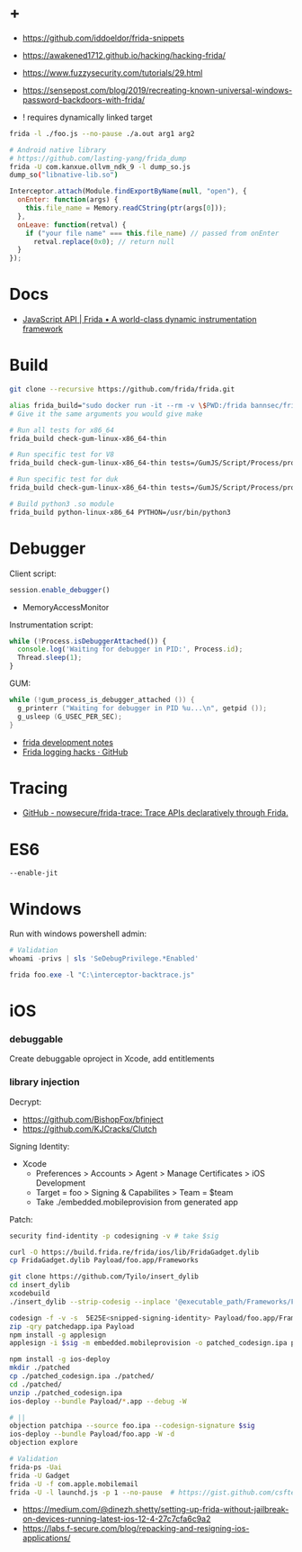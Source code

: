 # +

- https://github.com/iddoeldor/frida-snippets
- https://awakened1712.github.io/hacking/hacking-frida/
- https://www.fuzzysecurity.com/tutorials/29.html
- https://sensepost.com/blog/2019/recreating-known-universal-windows-password-backdoors-with-frida/

- ! requires dynamically linked target

```bash
frida -l ./foo.js --no-pause ./a.out arg1 arg2

# Android native library
# https://github.com/lasting-yang/frida_dump
frida -U com.kanxue.ollvm_ndk_9 -l dump_so.js
dump_so("libnative-lib.so")
```

```javascript
Interceptor.attach(Module.findExportByName(null, "open"), {
  onEnter: function(args) {
    this.file_name = Memory.readCString(ptr(args[0]));
  },
  onLeave: function(retval) {
    if ("your file name" === this.file_name) // passed from onEnter
      retval.replace(0x0); // return null
  }
});
```

# Docs

- [JavaScript API \| Frida • A world\-class dynamic instrumentation framework](https://www.frida.re/docs/javascript-api/)

# Build

```bash
git clone --recursive https://github.com/frida/frida.git

alias frida_build="sudo docker run -it --rm -v \$PWD:/frida bannsec/frida_build"
# Give it the same arguments you would give make

# Run all tests for x86_64
frida_build check-gum-linux-x86_64-thin

# Run specific test for V8
frida_build check-gum-linux-x86_64-thin tests=/GumJS/Script/Process/process_nested_signal_handling#V8

# Run specific test for duk
frida_build check-gum-linux-x86_64-thin tests=/GumJS/Script/Process/process_nested_signal_handling#DUK

# Build python3 .so module
frida_build python-linux-x86_64 PYTHON=/usr/bin/python3
```

# Debugger

Client script:

```javascript
session.enable_debugger()
```

- MemoryAccessMonitor

Instrumentation script:

```javascript
while (!Process.isDebuggerAttached()) {
  console.log('Waiting for debugger in PID:', Process.id);
  Thread.sleep(1);
}
```

GUM:

```c
while (!gum_process_is_debugger_attached ()) {
  g_printerr ("Waiting for debugger in PID %u...\n", getpid ());
  g_usleep (G_USEC_PER_SEC);
}
```

- [frida development notes](https://bannsecurity.com/index.php/home/58-frida-development-notes?showall=1)
- [Frida logging hacks · GitHub](https://gist.github.com/oleavr/00d71868d88d597ee322a5392db17af6)

# Tracing

- [GitHub \- nowsecure/frida\-trace: Trace APIs declaratively through Frida\.](https://github.com/nowsecure/frida-trace)

# ES6

```
--enable-jit
```

# Windows

Run with windows powershell admin:

```ps1
# Validation
whoami -privs | sls 'SeDebugPrivilege.*Enabled'

frida foo.exe -l "C:\interceptor-backtrace.js"
```

# iOS

### debuggable

Create debuggable oproject in Xcode, add entitlements

### library injection

Decrypt:

- https://github.com/BishopFox/bfinject
- https://github.com/KJCracks/Clutch

Signing Identity:

- Xcode
  - Preferences > Accounts > Agent > Manage Certificates > iOS Development
  - Target = foo > Signing & Capabilites > Team = $team
  - Take ./embedded.mobileprovision from generated app

Patch:

```bash
security find-identity -p codesigning -v # take $sig

curl -O https://build.frida.re/frida/ios/lib/FridaGadget.dylib
cp FridaGadget.dylib Payload/foo.app/Frameworks

git clone https://github.com/Tyilo/insert_dylib
cd insert_dylib
xcodebuild
./insert_dylib --strip-codesig --inplace '@executable_path/Frameworks/FridaGadget.dylib' Payload/foo.app/foo

codesign -f -v -s  5E25E<snipped-signing-identity> Payload/foo.app/Frameworks/FridaGadget.dylib
zip -qry patchedapp.ipa Payload
npm install -g applesign
applesign -i $sig -m embedded.mobileprovision -o patched_codesign.ipa patchedapp.ipa

npm install -g ios-deploy
mkdir ./patched
cp ./patched_codesign.ipa ./patched/
cd ./patched/
unzip ./patched_codesign.ipa
ios-deploy --bundle Payload/*.app --debug -W

# ||
objection patchipa --source foo.ipa --codesign-signature $sig
ios-deploy --bundle Payload/foo.app -W -d
objection explore

# Validation
frida-ps -Uai
frida -U Gadget
frida -U -f com.apple.mobilemail
frida -U -l launchd.js -p 1 --no-pause  # https://gist.github.com/csftech/a0915ff0a32b1c51441584eff19b8345
```

- https://medium.com/@dinezh.shetty/setting-up-frida-without-jailbreak-on-devices-running-latest-ios-12-4-27c7cfa6c9a2
- https://labs.f-secure.com/blog/repacking-and-resigning-ios-applications/
